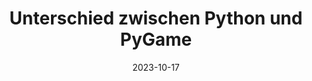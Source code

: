 ---
title: Unterschied zwischen Python und PyGame
des: In diesem Artikel soll näher erläutert werden wo genau der Unterschied zwischen Python und PyGame liegt. Hierbei wird Bezug auf den Anwendungsbereich und Funktionalitäten genommen. 
date: 2023-10-17
imagepath: articlesheads/DevLog0Thumb.jpg
id: Hausaufgabe
topic: Hausaufgabe 01
---